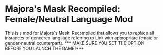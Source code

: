 # Majora's Mask Recompiled: Female/Neutral Language Mod

This is a mod for Majora's Mask: Recompiled that allows you to replace all instances of gendered language referring to Link with appropriate female or gender-neutral counterparts.
*** MAKE SURE YOU SET THE OPTION BEFORE YOU LAUNCH THE GAME!***
